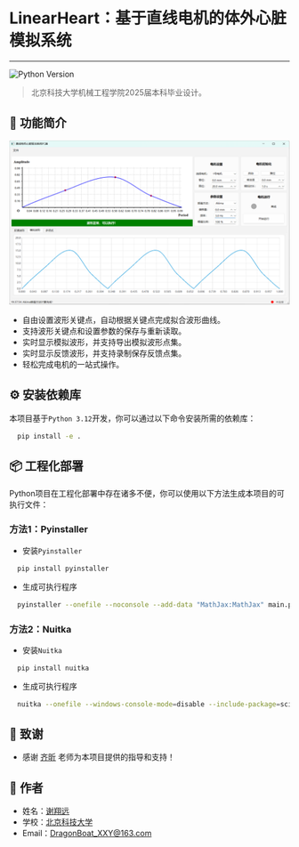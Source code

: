 # LinearHeart：基于直线电机的体外心脏模拟系统

---

![Python Version](https://img.shields.io/badge/python-3.12-blue)

> 北京科技大学机械工程学院2025届本科毕业设计。

## 🚀 功能简介
<img src="docs\UI.png" alt=""/>

- 自由设置波形关键点，自动根据关键点完成拟合波形曲线。
- 支持波形关键点和设置参数的保存与重新读取。
- 实时显示模拟波形，并支持导出模拟波形点集。
- 实时显示反馈波形，并支持录制保存反馈点集。
- 轻松完成电机的一站式操作。

## ⚙️ 安装依赖库
本项目基于`Python 3.12`开发，你可以通过以下命令安装所需的依赖库：
```bash
  pip install -e .
```

## 📦 工程化部署
Python项目在工程化部署中存在诸多不便，你可以使用以下方法生成本项目的可执行文件：
### 方法1：Pyinstaller
- 安装`Pyinstaller`
```bash
  pip install pyinstaller
```
- 生成可执行程序
```bash
  pyinstaller --onefile --noconsole --add-data "MathJax:MathJax" main.py
```
### 方法2：Nuitka
- 安装`Nuitka`
```bash
  pip install nuitka
```
- 生成可执行程序
```bash
  nuitka --onefile --windows-console-mode=disable --include-package=scipy --enable-plugin=pyside6 --mingw64 --include-data-dir=MathJax=MathJax main.py
```

## 🙌 致谢
- 感谢 [齐昕](https://me.ustb.edu.cn/shiziduiwu/jiaoshixinxi/2022-03-24/530.html) 老师为本项目提供的指导和支持！

## 🌟 作者
- 姓名：[谢翔远](https://github.com/Xiangyuan-Xie)  
- 学校：[北京科技大学](https://www.ustb.edu.cn/)  
- Email：[DragonBoat_XXY@163.com](mailto:DragonBoat_XXY@163.com)